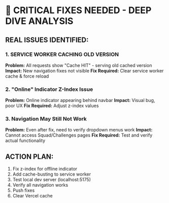 # 🚨 CRITICAL FIXES NEEDED - DEEP DIVE ANALYSIS

## REAL ISSUES IDENTIFIED:

### 1. SERVICE WORKER CACHING OLD VERSION
**Problem:** All requests show "Cache HIT" - serving old cached version
**Impact:** New navigation fixes not visible
**Fix Required:** Clear service worker cache & force reload

### 2. "Online" Indicator Z-Index Issue
**Problem:** Online indicator appearing behind navbar
**Impact:** Visual bug, poor UX
**Fix Required:** Adjust z-index values

### 3. Navigation May Still Not Work
**Problem:** Even after fix, need to verify dropdown menus work
**Impact:** Cannot access Squad/Challenges pages
**Fix Required:** Test and verify actual functionality

## ACTION PLAN:
1. Fix z-index for offline indicator
2. Add cache-busting to service worker
3. Test local dev server (localhost:5175)
4. Verify all navigation works
5. Push fixes
6. Clear Vercel cache

